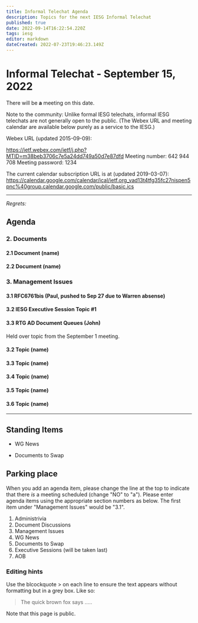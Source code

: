 ```yaml
---
title: Informal Telechat Agenda
description: Topics for the next IESG Informal Telechat
published: true
date: 2022-09-14T16:22:54.220Z
tags: iesg
editor: markdown
dateCreated: 2022-07-23T19:46:23.149Z
---
```


# Informal Telechat - September 15, 2022
 There will be **a** meeting on this date.

Note to the community: Unlike formal IESG telechats, informal IESG telechats are not generally open to the public. (The Webex URL and meeting calendar are available below purely as a service to the IESG.)

Webex URL (updated 2015-09-09):

https://ietf.webex.com/ietf/j.php?MTID=m38beb3706c7e5a24dd749a50d7e87dfd
Meeting number: 642 944 708
Meeting password: 1234 

The current calendar subscription URL is at (updated 2019-03-07): https://calendar.google.com/calendar/ical/ietf.org_vad13t4tfg35fc27nispen5pnc%40group.calendar.google.com/public/basic.ics

---

*Regrets:*



## Agenda

### 2. Documents
#### 2.1 Document (name)

#### 2.2 Document (name)

### 3. Management Issues
#### 3.1 RFC6761bis (Paul, pushed to Sep 27 due to Warren absense)
#### 3.2 IESG Executive Session Topic #1
#### 3.3 RTG AD Document Queues (John)

Held over topic from the September 1 meeting.

#### 3.2 Topic (name)

#### 3.3 Topic (name)

#### 3.4 Topic (name)

#### 3.5 Topic (name)

#### 3.6 Topic (name)

---
## Standing Items

- WG News 

- Documents to Swap 

## Parking place

When you add an agenda item, please change the line at the top to indicate that there *is* a meeting scheduled (change "NO" to "a"). Please enter agenda items using the appropriate section numbers as below. The first item under "Management Issues" would be "3.1".

1. Administrivia
1. Document Discussions
1. Management Issues
1. WG News
1. Documents to Swap
1. Executive Sessions (will be taken last)
1. AOB


### Editing hints



Use the blcockquote > on each line to ensure the text appears without formatting but in a grey box.  Like so:

> 
>    The quick brown fox says .....
> 

Note that this page is public.
